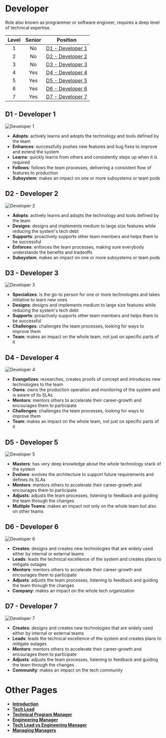 # Developer

Role also known as programmer or software engineer, requires a deep level of technical expertise.

| Level | Senior |               Position                |
|:-----:|:------:|:-------------------------------------:|
|   1   |   No   | [D1 - Developer 1](#d1---developer-1) |
|   2   |   No   | [D2 - Developer 2](#d2---developer-2) |
|   3   |   No   | [D3 - Developer 3](#d3---developer-3) |
|   4   |  Yes   | [D4 - Developer 4](#d4---developer-4) |
|   5   |  Yes   | [D5 - Developer 5](#d5---developer-5) |
|   6   |  Yes   | [D6 - Developer 6](#d6---developer-6) |
|   7   |  Yes   | [D7 - Developer 7](#d7---developer-7) |

## D1 - Developer 1

<picture>
  <source media="(prefers-color-scheme: dark)" srcset="https://raw.githubusercontent.com/nguyenanhung/engineering-roadmap-docs/main/charts/developer-1-dark.png">
  <source media="(prefers-color-scheme: light)" srcset="https://raw.githubusercontent.com/nguyenanhung/engineering-roadmap-docs/main/charts/developer-1.png">
  <img alt="Developer 1" src="https://raw.githubusercontent.com/nguyenanhung/engineering-roadmap-docs/main/charts/developer-1.png">
</picture>

* **Adopts**: actively learns and adopts the technology and tools defined by the team
* **Enhances**: successfully pushes new features and bug fixes to improve and extend the system
* **Learns**: quickly learns from others and consistently steps up when it is required
* **Follows**: follows the team processes, delivering a consistent flow of features to production
* **Subsystem**: makes an impact on one or more subsystems or team pods

## D2 - Developer 2

<picture>
  <source media="(prefers-color-scheme: dark)" srcset="https://raw.githubusercontent.com/nguyenanhung/engineering-roadmap-docs/main/charts/developer-2-dark.png">
  <source media="(prefers-color-scheme: light)" srcset="https://raw.githubusercontent.com/nguyenanhung/engineering-roadmap-docs/main/charts/developer-2.png">
  <img alt="Developer 2" src="https://raw.githubusercontent.com/nguyenanhung/engineering-roadmap-docs/main/charts/developer-2.png">
</picture>

* **Adopts**: actively learns and adopts the technology and tools defined by the team
* **Designs**: designs and implements medium to large size features while reducing the system's tech debt
* **Supports**: proactively supports other team members and helps them to be successful
* **Enforces**: enforces the team processes, making sure everybody understands the benefits and tradeoffs
* **Subsystem**: makes an impact on one or more subsystems or team pods

## D3 - Developer 3

<picture>
  <source media="(prefers-color-scheme: dark)" srcset="https://raw.githubusercontent.com/nguyenanhung/engineering-roadmap-docs/main/charts/developer-3-dark.png">
  <source media="(prefers-color-scheme: light)" srcset="https://raw.githubusercontent.com/nguyenanhung/engineering-roadmap-docs/main/charts/developer-3.png">
  <img alt="Developer 3" src="https://raw.githubusercontent.com/nguyenanhung/engineering-roadmap-docs/main/charts/developer-3.png">
</picture>

* **Specializes**: is the go-to person for one or more technologies and takes initiative to learn new ones
* **Designs**: designs and implements medium to large size features while reducing the system's tech debt
* **Supports**: proactively supports other team members and helps them to be successful
* **Challenges**: challenges the team processes, looking for ways to improve them
* **Team**: makes an impact on the whole team, not just on specific parts of it

## D4 - Developer 4

<picture>
  <source media="(prefers-color-scheme: dark)" srcset="https://raw.githubusercontent.com/nguyenanhung/engineering-roadmap-docs/main/charts/developer-4-dark.png">
  <source media="(prefers-color-scheme: light)" srcset="https://raw.githubusercontent.com/nguyenanhung/engineering-roadmap-docs/main/charts/developer-4.png">
  <img alt="Developer 4" src="https://raw.githubusercontent.com/nguyenanhung/engineering-roadmap-docs/main/charts/developer-4.png">
</picture>

* **Evangelizes**: researches, creates proofs of concept and introduces new technologies to the team
* **Owns**: owns the production operation and monitoring of the system and is aware of its SLAs
* **Mentors**: mentors others to accelerate their career-growth and encourages them to participate
* **Challenges**: challenges the team processes, looking for ways to improve them
* **Team**: makes an impact on the whole team, not just on specific parts of it

## D5 - Developer 5

<picture>
  <source media="(prefers-color-scheme: dark)" srcset="https://raw.githubusercontent.com/nguyenanhung/engineering-roadmap-docs/main/charts/developer-5-dark.png">
  <source media="(prefers-color-scheme: light)" srcset="https://raw.githubusercontent.com/nguyenanhung/engineering-roadmap-docs/main/charts/developer-5.png">
  <img alt="Developer 5" src="https://raw.githubusercontent.com/nguyenanhung/engineering-roadmap-docs/main/charts/developer-5.png">
</picture>

* **Masters**: has very deep knowledge about the whole technology stack of the system
* **Evolves**: evolves the architecture to support future requirements and defines its SLAs
* **Mentors**: mentors others to accelerate their career-growth and encourages them to participate
* **Adjusts**: adjusts the team processes, listening to feedback and guiding the team through the changes
* **Multiple Teams**: makes an impact not only on the whole team but also on other teams

## D6 - Developer 6

<picture>
  <source media="(prefers-color-scheme: dark)" srcset="https://raw.githubusercontent.com/nguyenanhung/engineering-roadmap-docs/main/charts/developer-6-dark.png">
  <source media="(prefers-color-scheme: light)" srcset="https://raw.githubusercontent.com/nguyenanhung/engineering-roadmap-docs/main/charts/developer-6.png">
  <img alt="Developer 6" src="https://raw.githubusercontent.com/nguyenanhung/engineering-roadmap-docs/main/charts/developer-6.png">
</picture>

* **Creates**: designs and creates new technologies that are widely used either by internal or external teams
* **Leads**: leads the technical excellence of the system and creates plans to mitigate outages
* **Mentors**: mentors others to accelerate their career-growth and encourages them to participate
* **Adjusts**: adjusts the team processes, listening to feedback and guiding the team through the changes
* **Company**: makes an impact on the whole tech organization

## D7 - Developer 7

<picture>
  <source media="(prefers-color-scheme: dark)" srcset="https://raw.githubusercontent.com/nguyenanhung/engineering-roadmap-docs/main/charts/developer-7-dark.png">
  <source media="(prefers-color-scheme: light)" srcset="https://raw.githubusercontent.com/nguyenanhung/engineering-roadmap-docs/main/charts/developer-7.png">
  <img alt="Developer 7" src="https://raw.githubusercontent.com/nguyenanhung/engineering-roadmap-docs/main/charts/developer-7.png">
</picture>

* **Creates**: designs and creates new technologies that are widely used either by internal or external teams
* **Leads**: leads the technical excellence of the system and creates plans to mitigate outages
* **Mentors**: mentors others to accelerate their career-growth and encourages them to participate
* **Adjusts**: adjusts the team processes, listening to feedback and guiding the team through the changes
* **Community**: makes an impact on the tech community

# Other Pages

* [**Introduction**](README.md)
* [**Tech Lead**](TechLead.md)
* [**Technical Program Manager**](TechnicalProgramManager.md)
* [**Engineering Manager**](EngineeringManager.md)
* [**Tech Lead vs Engineering Manager**](TechLead-EngineeringManager.md)
* [**Managing Managers**](Managing-Managers.md)
